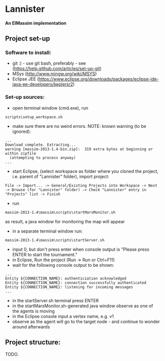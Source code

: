 # Lannister
#### An EIMassim implementation

## Project set-up

### Software to install:
- git :) - use git bash, preferably - see (https://help.github.com/articles/set-up-git)
- MSys (http://www.mingw.org/wiki/MSYS)
- Eclipse JEE (https://www.eclipse.org/downloads/packages/eclipse-ide-java-ee-developers/keplersr2)

### Set-up sources:
- open terminal window (cmd.exe), run
```
scripts\setup_workspace.sh
```
- make sure there are no weird errors. NOTE: known warning (to be ignored): 
```
...
Download complete. Extracting...
warning [massim-2013-1.4-bin.zip]:  319 extra bytes at beginning or within zipfile
  (attempting to process anyway)
...
```
- start Eclipse, (select workspace as folder where you cloned the project, i.e. parent of "Lannister" folder), import project:
```
File -> Import... -> General/Existing Projects into Workspace -> Next -> Browse (for "Lannister" folder) -> Check "Lannister" entry in "Projects" list -> Finish
```
- run
```
massim-2013-1.4\massim\scripts\startMarsMonitor.sh
```
as result, a java window for monitoring the map will appear
- in a separate terminal window run:
```
massim-2013-1.4\massim\scripts\startServer.sh
```
- input 0, but don't press enter when console output is "Please press ENTER to start the tournament."
- in Eclipse, Run the project (Run -> Run or Ctrl+F11)
- wait for the following console output to be shown:
```
...
Entity ${CONNECTION_NAME}: authenticiation acknowledged
Entity ${CONNECTION_NAME}: connection successfully authenticated
Entity ${CONNECTION_NAME}: listening for incoming messages
...
```
- in the startServer.sh terminal press ENTER
- in the startMarsMonitor.sh-generated java window observe as one of the agents is moving
- in the Eclipse console input a vertex name, e.g. v1
- observe as the agent will go to the target node - and continue to wonder around afterwards

## Project structure:

TODO.